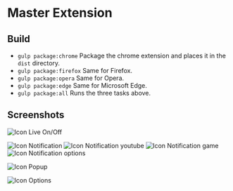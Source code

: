 # Master Extension

## Build

- `gulp package:chrome` Package the chrome extension and places it in the `dist` directory.
- `gulp package:firefox` Same for Firefox.
- `gulp package:opera` Same for Opera.
- `gulp package:edge` Same for Microsoft Edge.
- `gulp package:all` Runs the three tasks above. 

## Screenshots

![Icon Live On/Off](https://github.com/MasterSnakou/Master-Extension-v3/blob/master/docs/barrenavigateur.png)

![Icon Notification](https://github.com/MasterSnakou/Master-Extension-v3/blob/master/docs/notif.PNG)
![Icon Notification youtube](https://github.com/MasterSnakou/Master-Extension-v3/blob/master/docs/notifyt.png)
![Icon Notification game](https://github.com/MasterSnakou/Master-Extension-v3/blob/master/docs/notifGame.PNG)
![Icon Notification options](https://github.com/MasterSnakou/Master-Extension-v3/blob/master/docs/notifOpt.PNG)

![Icon Popup](https://github.com/MasterSnakou/Master-Extension-v3/blob/master/docs/showcase%20snakou.png)

![Icon Options](https://github.com/MasterSnakou/Master-Extension-v3/blob/master/docs/options.png)
